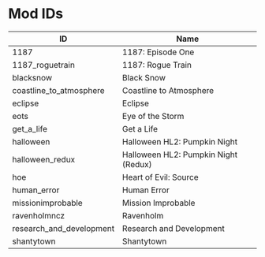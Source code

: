 # Mod IDs

| ID | Name |
| -- | ---- |
| 1187 | 1187: Episode One |
| 1187_roguetrain | 1187: Rogue Train |
| blacksnow | Black Snow |
| coastline_to_atmosphere | Coastline to Atmosphere |
| eclipse | Eclipse |
| eots | Eye of the Storm |
| get_a_life | Get a Life |
| halloween | Halloween HL2: Pumpkin Night |
| halloween_redux | Halloween HL2: Pumpkin Night (Redux) |
| hoe | Heart of Evil: Source |
| human_error | Human Error |
| missionimprobable | Mission Improbable |
| ravenholmncz | Ravenholm |
| research_and_development | Research and Development |
| shantytown | Shantytown |

